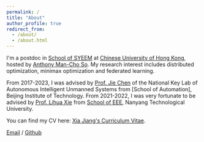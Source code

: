 ```yaml
---
permalink: /
title: "About"
author_profile: true
redirect_from: 
  - /about/
  - /about.html
---
```


I'm a postdoc in [School of SYEEM](https://www.se.cuhk.edu.hk/) at [Chinese University of Hong Kong](https://www.cuhk.edu.hk/), hosted by [Anthony Man-Cho So](https://www.se.cuhk.edu.hk/people/academic-staff/prof-so-man-cho-anthony/). My research interest includes distributed optimization, minimax optimization and federated learning.

From 2017-2023, I was advised by [Prof. Jie Chen](https://scholar.google.com/citations?user=bRgX19EAAAAJ&hl=zh-CN) of the National Key Lab of Autonomous
Intelligent Unmanned Systems from [School of Automation], Beijing Institute of Technology. From 2021-2022, I was very fortunate to be advised by [Prof. Lihua Xie](https://personal.ntu.edu.sg/elhxie/) from [School of EEE](https://www.ntu.edu.sg/eee), Nanyang Technological University.

You can find my CV here: [Xia Jiang's Curriculum Vitae](../assets/XiaJiang.pdf).

[Email](mailto:xiajiang@cuhk.edu.hk) / [Github](https://github.com/managerjiang) 


